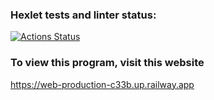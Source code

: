 ### Hexlet tests and linter status:
[![Actions Status](https://github.com/reggullus/frontend-project-12/workflows/hexlet-check/badge.svg)](https://github.com/reggullus/frontend-project-12/actions)
### To view this program, visit this website 
https://web-production-c33b.up.railway.app